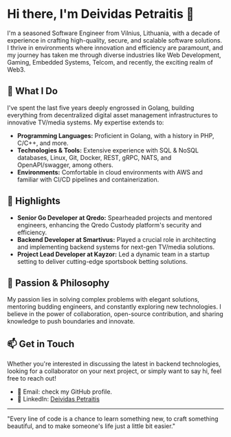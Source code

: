 # Hi there, I'm Deividas Petraitis 👋

I'm a seasoned Software Engineer from Vilnius, Lithuania, with a decade of experience in crafting high-quality, secure, and scalable software solutions. I thrive in environments where innovation and efficiency are paramount, and my journey has taken me through diverse industries like Web Development, Gaming, Embedded Systems, Telcom, and recently, the exciting realm of Web3.

## 💼 What I Do

I've spent the last five years deeply engrossed in Golang, building everything from decentralized digital asset management infrastructures to innovative TV/media systems. My expertise extends to:

- **Programming Languages:** Proficient in Golang, with a history in PHP, C/C++, and more.
- **Technologies & Tools:** Extensive experience with SQL & NoSQL databases, Linux, Git, Docker, REST, gRPC, NATS, and OpenAPI/swagger, among others.
- **Environments:** Comfortable in cloud environments with AWS and familiar with CI/CD pipelines and containerization.

## 🌟 Highlights

- **Senior Go Developer at Qredo:** Spearheaded projects and mentored engineers, enhancing the Qredo Custody platform's security and efficiency.
- **Backend Developer at Smartivus:** Played a crucial role in architecting and implementing backend systems for next-gen TV/media solutions.
- **Project Lead Developer at Kayzor:** Led a dynamic team in a startup setting to deliver cutting-edge sportsbook betting solutions.

## 🚀 Passion & Philosophy

My passion lies in solving complex problems with elegant solutions, mentoring budding engineers, and constantly exploring new technologies. I believe in the power of collaboration, open-source contribution, and sharing knowledge to push boundaries and innovate.

## 📫 Get in Touch

Whether you're interested in discussing the latest in backend technologies, looking for a collaborator on your next project, or simply want to say hi, feel free to reach out!

- 📧 Email: check my GitHub profile.
- 🔗 LinkedIn: [Deividas Petraitis](https://www.linkedin.com/in/deividas-petraitis-4b4a9656/)

---

"Every line of code is a chance to learn something new, to craft something beautiful, and to make someone's life just a little bit easier."
